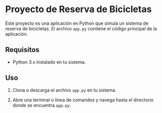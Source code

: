 # Proyecto de Reserva de Bicicletas

Este proyecto es una aplicación en Python que simula un sistema de reserva de bicicletas. El archivo `app.py` contiene el código principal de la aplicación.

## Requisitos

- Python 3.x instalado en tu sistema.

## Uso

1. Clona o descarga el archivo `app.py` en tu sistema.

2. Abre una terminal o línea de comandos y navega hasta el directorio donde se encuentra `app.py`.

